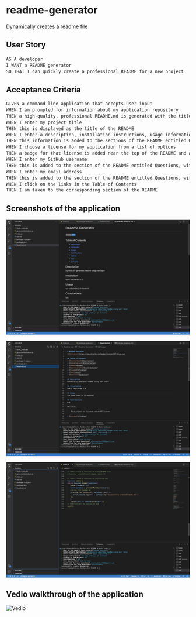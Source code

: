 # readme-generator
Dynamically creates a readme file


## User Story

```md
AS A developer
I WANT a README generator
SO THAT I can quickly create a professional README for a new project
```

## Acceptance Criteria

```md
GIVEN a command-line application that accepts user input
WHEN I am prompted for information about my application repository
THEN a high-quality, professional README.md is generated with the title of my project and sections entitled Description, Table of Contents, Installation, Usage, License, Contributing, Tests, and Questions
WHEN I enter my project title
THEN this is displayed as the title of the README
WHEN I enter a description, installation instructions, usage information, contribution guidelines, and test instructions
THEN this information is added to the sections of the README entitled Description, Installation, Usage, Contributing, and Tests
WHEN I choose a license for my application from a list of options
THEN a badge for that license is added near the top of the README and a notice is added to the section of the README entitled License that explains which license the application is covered under
WHEN I enter my GitHub username
THEN this is added to the section of the README entitled Questions, with a link to my GitHub profile
WHEN I enter my email address
THEN this is added to the section of the README entitled Questions, with instructions on how to reach me with additional questions
WHEN I click on the links in the Table of Contents
THEN I am taken to the corresponding section of the README
```

## Screenshots of the application

![Screesnshot1](https://github.com/WinnieThomas/readme-generator/blob/main/images/Readme1.png?raw=true)

![Screenshot2](https://github.com/WinnieThomas/readme-generator/blob/main/images/Readme2.png?raw=true)

![Screenshot3](https://github.com/WinnieThomas/readme-generator/blob/main/images/Readme3.png?raw=true)

## Vedio walkthrough of the application
![Vedio](https://watch.screencastify.com/v/AnlYJ8xmF3sP9XEgaLoq)
